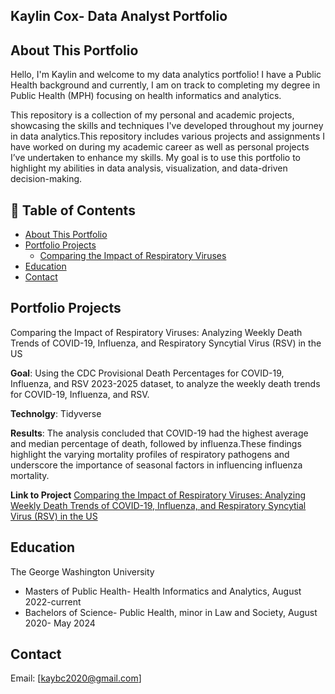 ## Kaylin Cox- Data Analyst Portfolio

## About This Portfolio 
Hello, I'm Kaylin and welcome to my data analytics portfolio! I have a Public Health background and currently, I am on track to completing my degree in Public Health (MPH) focusing on health informatics and analytics.  

This repository is a collection of my personal and academic projects, showcasing the skills and techniques I've developed throughout my journey in data analytics.This repository includes various projects and assignments I have worked on during my academic career as well as personal projects I’ve undertaken to enhance my skills. My goal is to use this portfolio to highlight my abilities in data analysis, visualization, and data-driven decision-making.

## 📑 Table of Contents
- [About This Portfolio](#about-this-portfolio)
- [Portfolio Projects](#portfolio-projects)
  - [Comparing the Impact of Respiratory Viruses](#comparing-the-impact-of-respiratory-viruses)
- [Education](#education)
- [Contact](#contact)

## Portfolio Projects 
Comparing the Impact of Respiratory Viruses: Analyzing Weekly Death Trends of COVID-19, Influenza, and Respiratory Syncytial Virus (RSV) in the US

**Goal**: 
  Using the CDC Provisional Death Percentages for COVID-19, Influenza, and RSV 2023-2025 dataset, to analyze the weekly death trends for COVID-19, Influenza, and RSV. 

**Technolgy**:
  Tidyverse   

**Results**:
  The analysis concluded that COVID-19 had the highest average and median percentage of death, followed by influenza.These findings highlight the varying mortality profiles of respiratory pathogens and underscore the importance of seasonal factors in influencing influenza mortality. 
  
**Link to Project** 
  [Comparing the Impact of Respiratory Viruses: Analyzing Weekly Death Trends of COVID-19, Influenza, and Respiratory Syncytial Virus (RSV) in the 
US](https://github.com/kcox01/kcox-portfolio/blob/main/RAfinalproject.pdf)


## Education 
The George Washington University 
- Masters of Public Health- Health Informatics and Analytics, August 2022-current 
- Bachelors of Science- Public Health, minor in Law and Society, August 2020- May 2024 

## Contact 
Email: [kaybc2020@gmail.com] 




  
  
